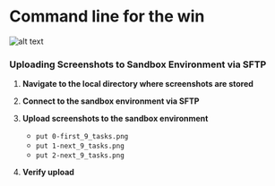 # Command line for the win

![alt text](https://s3.amazonaws.com/intranet-projects-files/holbertonschool-sysadmin_devops/324/06AChAO.png)

### **Uploading Screenshots to Sandbox Environment via SFTP**

1. **Navigate to the local directory where screenshots are stored**

2. **Connect to the sandbox environment via SFTP**

3. **Upload screenshots to the sandbox environment**
	* `put 0-first_9_tasks.png`
	* `put 1-next_9_tasks.png`
	* `put 2-next_9_tasks.png`
    
4. **Verify upload**
